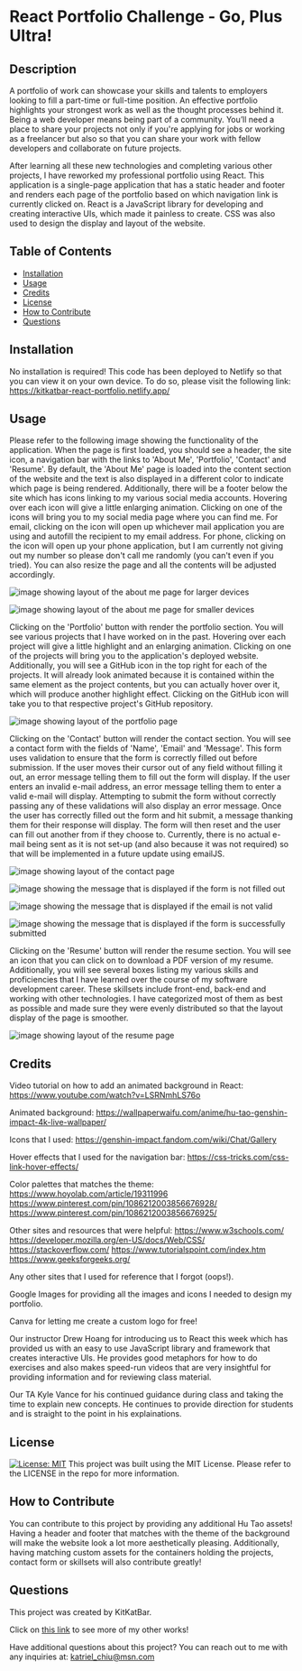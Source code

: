 # React Portfolio Challenge - Go, Plus Ultra!
  
## Description

A portfolio of work can showcase your skills and talents to employers looking to fill a part-time or full-time position. An effective portfolio highlights your strongest work as well as the thought processes behind it. Being a web developer means being part of a community. You’ll need a place to share your projects not only if you're applying for jobs or working as a freelancer but also so that you can share your work with fellow developers and collaborate on future projects.

After learning all these new technologies and completing various other projects, I have reworked my professional portfolio using React.  This application is a single-page application that has a static header and footer and renders each page of the portfolio based on which navigation link is currently clicked on.  React is a JavaScript library for developing and creating interactive UIs, which made it painless to create.  CSS was also used to design the display and layout of the website.
        
## Table of Contents

- [Installation](#installation)
- [Usage](#usage)
- [Credits](#credits)
- [License](#license)
- [How to Contribute](#how-to-contribute)
- [Questions](#questions)

        
## Installation

No installation is required! This code has been deployed to Netlify so that you can view it on your own device. To do so, please visit the following link: https://kitkatbar-react-portfolio.netlify.app/

## Usage

Please refer to the following image showing the functionality of the application.  When the page is first loaded, you should see a header, the site icon, a navigation bar with the links to 'About Me', 'Portfolio', 'Contact' and 'Resume'.  By default, the 'About Me' page is loaded into the content section of the website and the text is also displayed in a different color to indicate which page is being rendered.  Additionally, there will be a footer below the site which has icons linking to my various social media accounts.  Hovering over each icon will give a little enlarging animation. Clicking on one of the icons will bring you to my social media page where you can find me. For email, clicking on the icon will open up whichever mail application you are using and autofill the recipient to my email address. For phone, clicking on the icon will open up your phone application, but I am currently not giving out my number so please don't call me randomly (you can't even if you tried). You can also resize the page and all the contents will be adjusted accordingly.

![image showing layout of the about me page for larger devices](https://github.com/KitKatBar/react-portfolio-challenge/blob/main/src/assets/images/about-me-large.png?raw=true)

![image showing layout of the about me page for smaller devices](https://github.com/KitKatBar/react-portfolio-challenge/blob/main/src/assets/images/about-me-small.png?raw=true)

Clicking on the 'Portfolio' button with render the portfolio section.  You will see various projects that I have worked on in the past. Hovering over each project will give a little highlight and an enlarging animation. Clicking on one of the projects will bring you to the application's deployed website. Additionally, you will see a GitHub icon in the top right for each of the projects.  It will already look animated because it is contained within the same element as the project contents, but you can actually hover over it, which will produce another highlight effect. Clicking on the GitHub icon will take you to that respective project's GitHub repository.

![image showing layout of the portfolio page](https://github.com/KitKatBar/react-portfolio-challenge/blob/main/src/assets/images/portfolio.png?raw=true)

Clicking on the 'Contact' button will render the contact section.  You will see a contact form with the fields of 'Name', 'Email' and 'Message'.  This form uses validation to ensure that the form is correctly filled out before submission.  If the user moves their cursor out of any field without filling it out, an error message telling them to fill out the form will display.  If the user enters an invalid e-mail address, an error message telling them to enter a valid e-mail will display.  Attempting to submit the form without correctly passing any of these validations will also display an error message.  Once the user has correctly filled out the form and hit submit, a message thanking them for their response will display.  The form will then reset and the user can fill out another from if they choose to.  Currently, there is no actual e-mail being sent as it is not set-up (and also because it was not required) so that will be implemented in a future update using emailJS.

![image showing layout of the contact page](https://github.com/KitKatBar/react-portfolio-challenge/blob/main/src/assets/images/contact.png?raw=true)

![image showing the message that is displayed if the form is not filled out](https://github.com/KitKatBar/react-portfolio-challenge/blob/main/src/assets/images/contact-fill-form.png?raw=true)

![image showing the message that is displayed if the email is not valid](https://github.com/KitKatBar/react-portfolio-challenge/blob/main/src/assets/images/contact-invalid-email.png?raw=true)

![image showing the message that is displayed if the form is successfully submitted](https://github.com/KitKatBar/react-portfolio-challenge/blob/main/src/assets/images/contact-success.png?raw=true)

Clicking on the 'Resume' button will render the resume section.  You will see an icon that you can click on to download a PDF version of my resume.  Additionally, you will see several boxes listing my various skills and proficiencies that I have learned over the course of my software development career.  These skillsets include front-end, back-end and working with other technologies.  I have categorized most of them as best as possible and made sure they were evenly distributed so that the layout display of the page is smoother.

![image showing layout of the resume page](https://github.com/KitKatBar/react-portfolio-challenge/blob/main/src/assets/images/resume.png?raw=true)
        
## Credits

Video tutorial on how to add an animated background in React: https://www.youtube.com/watch?v=LSRNmhLS76o

Animated background: https://wallpaperwaifu.com/anime/hu-tao-genshin-impact-4k-live-wallpaper/

Icons that I used: https://genshin-impact.fandom.com/wiki/Chat/Gallery

Hover effects that I used for the navigation bar: https://css-tricks.com/css-link-hover-effects/

Color palettes that matches the theme:
https://www.hoyolab.com/article/19311996
https://www.pinterest.com/pin/1086212003856676928/
https://www.pinterest.com/pin/1086212003856676925/

Other sites and resources that were helpful:
https://www.w3schools.com/
https://developer.mozilla.org/en-US/docs/Web/CSS/
https://stackoverflow.com/
https://www.tutorialspoint.com/index.htm
https://www.geeksforgeeks.org/

Any other sites that I used for reference that I forgot (oops!).

Google Images for providing all the images and icons I needed to design my portfolio.

Canva for letting me create a custom logo for free!

Our instructor Drew Hoang for introducing us to React this week which has provided us with an easy to use JavaScript library and framework that creates interactive UIs. He provides good metaphors for how to do exercises and also makes speed-run videos that are very insightful for providing information and for reviewing class material.

Our TA Kyle Vance for his continued guidance during class and taking the time to explain new concepts. He continues to provide direction for students and is straight to the point in his explainations.

## License

[![License: MIT](https://img.shields.io/badge/License-MIT-yellow.svg)](https://opensource.org/licenses/MIT)
This project was built using the MIT License. Please refer to the LICENSE in the repo for more information.
          
## How to Contribute

You can contribute to this project by providing any additional Hu Tao assets!  Having a header and footer that matches with the theme of the background will make the website look a lot more aesthetically pleasing.  Additionally, having matching custom assets for the containers holding the projects, contact form or skillsets will also contribute greatly!

## Questions

This project was created by KitKatBar.
    
Click on [this link](https://github.com/KitKatBar) to see more of my other works!

Have additional questions about this project?  You can reach out to me with any inquiries at: katriel_chiu@msn.com
